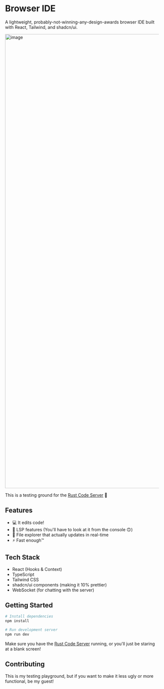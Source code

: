 # Browser IDE

A lightweight, probably-not-winning-any-design-awards browser IDE built with React, Tailwind, and shadcn/ui.

<img width="1488" alt="image" src="https://github.com/user-attachments/assets/01a95725-4c3b-49a1-93c2-668ba655dc11">

This is a testing ground for the [Rust Code Server](https://github.com/JaLnYn/websocket-ide) 🍌

## Features

- 💻 It edits code!
- 🎨 LSP features (You'll have to look at it from the console 🙃)
- 📁 File explorer that actually updates in real-time
- ⚡ Fast enough™

## Tech Stack

- React (Hooks & Context)
- TypeScript
- Tailwind CSS
- shadcn/ui components (making it 10% prettier)
- WebSocket (for chatting with the server)

## Getting Started

```bash
# Install dependencies
npm install

# Run development server
npm run dev
```

Make sure you have the [Rust Code Server](https://github.com/JaLnYn/browser-ide) running, or you'll just be staring at a blank screen!

## Contributing

This is my testing playground, but if you want to make it less ugly or more functional, be my guest!
